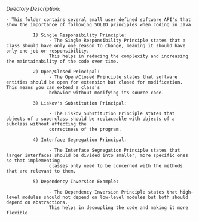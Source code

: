 *Directory Description*:

    - This folder contains several small user defined software API's that show the importance of following SOLID principles when coding in Java:
    
              1) Single Responsibility Principle:
                    - The Single Responsibility Principle states that a class should have only one reason to change, meaning it should have only one job or responsibility.
                    This helps in reducing the complexity and increasing the maintainability of the code over time.
                    
              2) Open/Closed Principal:
                    - The Open/Closed Principle states that software entities should be open for extension but closed for modification. This means you can extend a class's
                    behavior without modifying its source code.
                    
              3) Liskov's Substitution Principal:

                    - The Liskov Substitution Principle states that objects of a superclass should be replaceable with objects of a subclass without affecting the 
                    correctness of the program.
                    
              4) Interface Segregation Principal:

                    - The Interface Segregation Principle states that larger interfaces should be divided into smaller, more specific ones so that implementing
                    classes only need to be concerned with the methods that are relevant to them.
                    
              5) Dependency Inversion Example:

                    - The Dependency Inversion Principle states that high-level modules should not depend on low-level modules but both should depend on abstractions. 
                    This helps in decoupling the code and making it more flexible.

      
